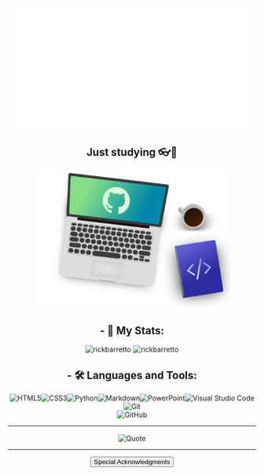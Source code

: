 <img src="Readme-Assets/header.svg" width="100%" height="250px" alt="Hi, I'm Rick!">

<h2 align="center">Just studying 👓🚀</h2>

<div align="center">
<img src="./Readme-Assets/notebook.svg" width="400px" align="center"/>
</div>

<h2 align="center">- 🌠 My Stats:</h2>

<p align="center">
<img
  width="490px"
  src="https://github-readme-stats.vercel.app/api?username=rickbarretto&show_icons=true&theme=gotham&locale=en&count_private=true"
  alt="rickbarretto" 
/>
<img 
  width="490px"
  src="https://github-readme-stats.vercel.app/api/top-langs?username=rickbarretto&show_icons=true&theme=gotham&locale=en&layout=compact" 
  alt="rickbarretto" 
  />
</p>

<h2 align="center">- 🛠️ Languages and Tools:</h2>

<p align="center" width="490px">
<img src="https://img.shields.io/badge/HTML5-E34F26?style=for-the-badge&logo=html5&logoColor=white" alt="HTML5"/><img src="https://img.shields.io/badge/CSS3-1572B6?style=for-the-badge&logo=css3&logoColor=white" alt="CSS3"/><img src="https://img.shields.io/badge/Python-14354C?style=for-the-badge&logo=python&logoColor=white" alt="Python"/><img src="https://img.shields.io/badge/Markdown-000000?style=for-the-badge&logo=markdown&logoColor=white" alt="Markdown"/><img  src="https://img.shields.io/badge/Microsoft_PowerPoint-B7472A?style=for-the-badge&logo=microsoft-powerpoint&logoColor=white" alt="PowerPoint"/><img src="https://img.shields.io/badge/Visual_Studio_Code-0078D4?style=for-the-badge&logo=visual%20studio%20code&logoColor=white" alt="Visual Studio Code"/><img src="https://img.shields.io/badge/Git-F05032?style=for-the-badge&logo=git&logoColor=white" alt="Git"/>
<br>
<img src="https://img.shields.io/badge/GitHub-100000?style=for-the-badge&logo=github&logoColor=white" alt="GitHub"/>
</p>

---

<p align="center" width="490px">
<img alt="Quote" src="https://github-readme-quotes.herokuapp.com/quote?theme=gotham&layout=churchill&animation=grow_out_in&quotesUrl=https://github.com/RickBarretto/RickBarretto/blob/main/Quotes/quotes.json" align="center" width="490px" />

---

<p align="center">
<a href="Acknowledgments.md"><button align="center">Special Acknowledgments</button></a>



